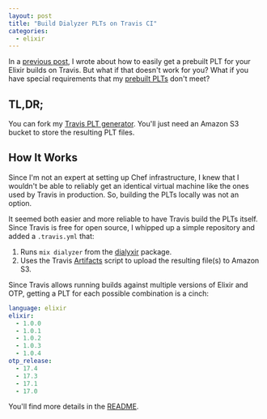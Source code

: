 ```yaml
---
layout: post
title: "Build Dialyzer PLTs on Travis CI"
categories:
  - elixir
---
```


In a [previous post][previous], I wrote about how to easily get a prebuilt PLT
for your Elixir builds on Travis. But what if that doesn't work for you? What if
you have special requirements that my [prebuilt PLTs][prebuilt] don't meet?

## TL,DR;
You can fork my [Travis PLT generator][generator]. You'll just need an Amazon S3
bucket to store the resulting PLT files.

## How It Works
Since I'm not an expert at setting up Chef infrastructure, I knew that I
wouldn't be able to reliably get an identical virtual machine like the ones used
by Travis in production. So, building the PLTs locally was not an option.

It seemed both easier and more reliable to have Travis build the PLTs itself.
Since Travis is free for open source, I whipped up a simple repository and added
a `.travis.yml` that:

1. Runs `mix dialyzer` from the [dialyxir][dialyxir] package.
2. Uses the Travis [Artifacts][artifacts] script to upload the resulting file(s)
   to Amazon S3.

Since Travis allows running builds against multiple versions of Elixir and OTP,
getting a PLT for each possible combination is a cinch:

```yaml
language: elixir
elixir:
  - 1.0.0
  - 1.0.1
  - 1.0.2
  - 1.0.3
  - 1.0.4
otp_release:
  - 17.4
  - 17.3
  - 17.1
  - 17.0
```

You'll find more details in the [README][generator].

[dialyxir]: https://github.com/jeremyjh/dialyxir
[artifacts]: https://github.com/travis-ci/artifacts
[previous]: http://blog.danielberkompas.com/elixir/2015/04/08/generate-dialyzer-plts-on-travis.html
[prebuilt]: https://github.com/danielberkompas/travis_elixir_plts
[generator]: https://github.com/danielberkompas/travis_elixir_plt_generator
